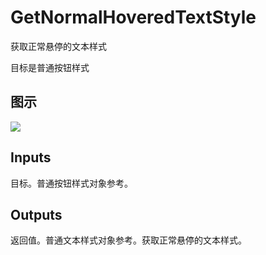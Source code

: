 # GetNormalHoveredTextStyle

获取正常悬停的文本样式

目标是普通按钮样式

## 图示

![]($-20221218-18211199.png)

## Inputs

目标。普通按钮样式对象参考。 

## Outputs

返回值。普通文本样式对象参考。获取正常悬停的文本样式。
